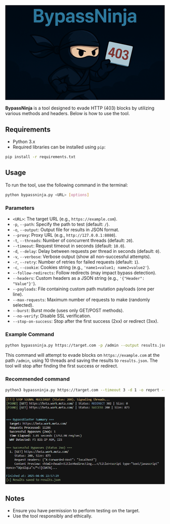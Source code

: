 <img src="./assets/logo.png" width="auto" height="5%" alt="bypass_succes image">

**BypassNinja** is a tool designed to evade HTTP (403) blocks by utilizing various methods and headers. Below is how to use the tool.

## Requirements

- Python 3.x
- Required libraries can be installed using `pip`:

```bash
pip install -r requirements.txt
```

## Usage

To run the tool, use the following command in the terminal:

```bash
python bypassninja.py <URL> [options]
```

### Parameters

- `<URL>`: The target URL (e.g., `https://example.com`).
- `-p`, `--path`: Specify the path to test (default: `/`).
- `-o`, `--output`: Output file for results in JSON format.
- `--proxy`: Proxy URL (e.g., `http://127.0.0.1:8080`).
- `-t`, `--threads`: Number of concurrent threads (default: `20`).
- `--timeout`: Request timeout in seconds (default: `10.0`).
- `-d`, `--delay`: Delay between requests per thread in seconds (default: `0`).
- `-v`, `--verbose`: Verbose output (show all non-successful attempts).
- `-r`, `--retry`: Number of retries for failed requests (default: `1`).
- `-c`, `--cookie`: Cookies string (e.g., `'name1=value1; name2=value2'`).
- `--follow-redirects`: Follow redirects (may impact bypass detection).
- `--headers`: Custom headers as a JSON string (e.g., `'{"Header": "Value"}'`).
- `--payloads`: File containing custom path mutation payloads (one per line).
- `--max-requests`: Maximum number of requests to make (randomly selected).
- `--burst`: Burst mode (uses only GET/POST methods).
- `--no-verify`: Disable SSL verification.
- `--stop-on-success`: Stop after the first success (2xx) or redirect (3xx).

### Example Command

```bash
python bypassninja.py https://target.com -p /admin --output results.json --threads 10 --stop-on-success
```

This command will attempt to evade blocks on `https://example.com` at the path `/admin`, using 10 threads and saving the results to `results.json`. The tool will stop after finding the first success or redirect.


### Recommended command

```bash
python3 bypassninja.py https://target.com --timeout 3 -d 1 -o report --stop-on-success
```


<img src="./assets/bypass_succes.png" width="auto" height="auto" alt="bypass_succes image">

## Notes

- Ensure you have permission to perform testing on the target.
- Use the tool responsibly and ethically.

